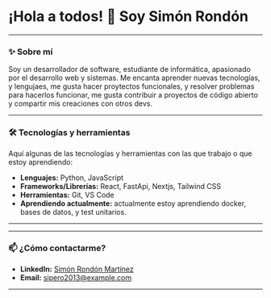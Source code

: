 # ¡Hola a todos! 👋 Soy Simón Rondón

---

### **✨ Sobre mí**

Soy un desarrollador de software, estudiante de informática,  apasionado por  el desarrollo web y sistemas. Me encanta aprender nuevas tecnologías, y lengujaes, me gusta hacer proytectos funcionales, y  resolver problemas para hacerlos funcionar, me gusta  contribuir a proyectos de código abierto y compartir mis creaciones con otros devs.

---

### **🛠️ Tecnologías y herramientas**

Aquí algunas de las tecnologías y herramientas con las que trabajo o que estoy aprendiendo:

* **Lenguajes:** Python, JavaScript
* **Frameworks/Librerías:** React, FastApi, Nextjs, Tailwind CSS
* **Herramientas:** Git, VS Code
* **Aprendiendo actualmente:** actualmente estoy aprendiendo docker, bases de datos, y test unitarios.

---

---

### **📫 ¿Cómo contactarme?**

* **LinkedIn:** [Simón Rondón Martínez](https://www.linkedin.com/in/sim%C3%B3n-rond%C3%B3n-mart%C3%ADnez-6b8a64233/)
* **Email:** [sipero2013@example.com](sipero2013@gmail.com)

---
